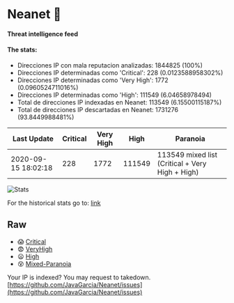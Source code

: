 # Neanet :hocho:
#### Threat intelligence feed
#### The stats:

- Direcciones IP con mala reputacion analizadas: 1844825 (100%)
- Direcciones IP determinadas como 'Critical':  228 (0.0123588958302%)
- Direcciones IP determinadas como 'Very High':  1772 (0.0960524711016%)
- Direcciones IP determinadas como 'High':  111549 (6.04658978494)
- Total de direcciones IP indexadas en Neanet:  113549 (6.15500115187%)
- Total de direcciones IP descartadas en Neanet:  1731276 (93.8449988481%)

| Last Update | Critical | Very High | High | Paranoia |
| --- | --- | --- | --- | --- |
| 2020-09-15 18:02:18 | 228 | 1772 | 111549 | 113549 mixed list (Critical + Very High + High)|

![Stats](https://docs.google.com/spreadsheets/d/e/2PACX-1vSnaNMIXVabIpDJjufMlzH7poXnshF3mgd8Is1g9ytUEzVsP5my4Trn8f-xkoLLQ38xpL3HtmUexLo6/pubchart?oid=501124687&format=image)

For the historical stats go to: [link](/stats.csv)
## Raw
- :scream: [Critical](https://raw.githubusercontent.com/JavaGarcia/Neanet/master/blacklists/neanet_critical.txt)
- :fearful: [VeryHigh](https://raw.githubusercontent.com/JavaGarcia/Neanet/master/blacklists/neanet_veryHigh.txtt)
- :frowning: [High](https://raw.githubusercontent.com/JavaGarcia/Neanet/master/blacklists/neanet_high.txt)
- :dizzy_face: [Mixed-Paranoia](https://raw.githubusercontent.com/JavaGarcia/Neanet/master/blacklists/neanet_all.txt)


Your IP is indexed? You may request to takedown. [https://github.com/JavaGarcia/Neanet/issues](https://github.com/JavaGarcia/Neanet/issues)











































































































































































































































































































































































































































































































































































































































































































































































































































